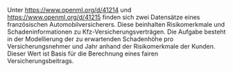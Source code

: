 Unter https://www.openml.org/d/41214 und https://www.openml.org/d/41215 finden sich zwei Datensätze eines französischen Automobilversicherers. 
Diese beinhalten Risikomerkmale und Schadeninformationen zu Kfz-Versicherungsverträgen. 
Die Aufgabe besteht in der Modellierung der zu erwartenden Schadenhöhe pro Versicherungsnehmer und Jahr anhand der Risikomerkmale der Kunden. 
Dieser Wert ist Basis für die Berechnung eines fairen Versicherungsbeitrags.